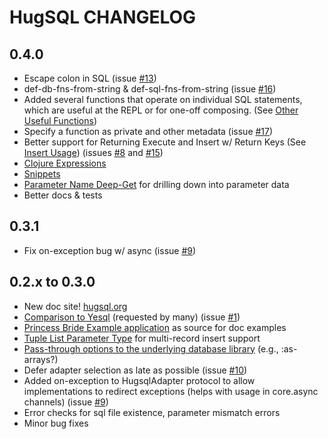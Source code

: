 # HugSQL CHANGELOG


## 0.4.0

 - Escape colon in SQL (issue
   [#13](https://github.com/layerware/hugsql/issues/13))
 - def-db-fns-from-string & def-sql-fns-from-string (issue
   [#16](https://github.com/layerware/hugsql/issues/16))
 - Added several functions that operate on individual SQL statements,
   which are useful at the REPL or for one-off composing.  (See
   [Other Useful Functions](http://www.hugsql.org/#using-other-fns))
 - Specify a function as private and other metadata (issue [#17](https://github.com/layerware/hugsql/issues/17))
 - Better support for Returning Execute and Insert w/ Return Keys (See
   [Insert Usage](http://www.hugsql.org/#using-insert)) (issues
   [#8](https://github.com/layerware/hugsql/issues/8) and
   [#15](https://github.com/layerware/hugsql/issues/15))
 - [Clojure Expressions](http://www.hugsql.org/#using-expressions)
 - [Snippets](http://www.hugsql.org/#using-snippets)
 - [Parameter Name Deep-Get](http://www.hugsql.org/#deep-get-param-name) for drilling down into parameter data
 - Better docs & tests
 
 
## 0.3.1

 - Fix on-exception bug w/ async (issue [#9](https://github.com/layerware/hugsql/issues/9))


## 0.2.x to 0.3.0

 - New doc site! [hugsql.org](http://www.hugsql.org)
 - [Comparison to Yesql](http://www.hugsql.org/#faq-yesql) (requested
   by many) (issue [#1](https://github.com/layerware/hugsql/issues/1))
 - [Princess Bride Example application](https://github.com/layerware/hugsql/tree/master/examples/princess-bride)
   as source for doc examples
 - [Tuple List Parameter Type](http://www.hugsql.org/#param-tuple-list) for multi-record insert support
 - [Pass-through options to the underlying database library](http://www.hugsql.org/#using-advanced) (e.g., :as-arrays?)
 - Defer adapter selection as late as possible (issue
   [#10](https://github.com/layerware/hugsql/issues/10))
 - Added on-exception to HugsqlAdapter protocol to allow
   implementations to redirect exceptions (helps with usage in
   core.async channels) (issue [#9](https://github.com/layerware/hugsql/issues/9))
 - Error checks for sql file existence, parameter mismatch errors
 - Minor bug fixes

